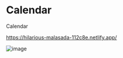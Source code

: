 # Calendar
Calendar


https://hilarious-malasada-112c8e.netlify.app/


![image](https://user-images.githubusercontent.com/121459925/231305810-9f4a58c7-4ff3-4998-a515-303590debe47.png)

